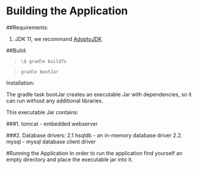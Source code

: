 # Building the Application

##Requirements:

1. JDK 11, we recommand [AdoptoJDK](https://adoptopenjdk.net/releases.html)

##Build:


> ```\$ gradle buildTs```

> ```gradle bootJar```

Installation:



The gradle task bootJar creates an executable Jar with dependencies, so it can run without any additional libraries.

This executable Jar contains:

###1. tomcat - embedded webserver

###2. Database drivers:
2.1  hsqldb - an in-memory database driver
2.2. mysql - mysql database client driver


#Running the Application
In order to run the application find yourself an empty directory and place the executable jar into it.






